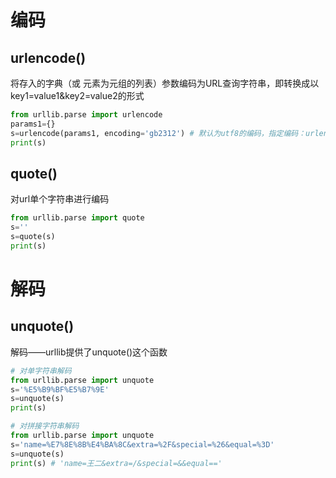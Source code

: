 # 编码
## urlencode()
将存入的字典（或 元素为元组的列表）参数编码为URL查询字符串，即转换成以key1=value1&key2=value2的形式
```python
from urllib.parse import urlencode
params1={}
s=urlencode(params1, encoding='gb2312') # 默认为utf8的编码，指定编码：urlencode(data,encoding='gbk')
print(s)
```
## quote()
对url单个字符串进行编码
```python
from urllib.parse import quote
s=''
s=quote(s)
print(s)
```
# 解码
## unquote()
解码——urllib提供了unquote()这个函数
```python
# 对单字符串解码
from urllib.parse import unquote
s='%E5%B9%BF%E5%B7%9E'  
s=unquote(s)
print(s)

# 对拼接字符串解码
from urllib.parse import unquote
s='name=%E7%8E%8B%E4%BA%8C&extra=%2F&special=%26&equal=%3D'
s=unquote(s)
print(s) # 'name=王二&extra=/&special=&&equal=='
```
